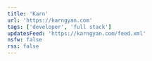 ```yaml
---
title: 'Karn'
url: 'https://karngyan.com'
tags: ['developer', 'full stack']
updatesFeed: 'https://karngyan.com/feed.xml'
nsfw: false
rss: false
---
```

